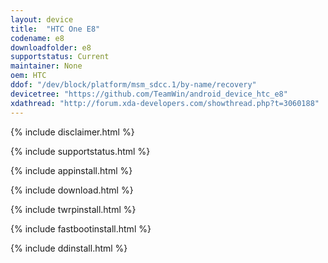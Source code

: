 ```yaml
---
layout: device
title:  "HTC One E8"
codename: e8
downloadfolder: e8
supportstatus: Current
maintainer: None
oem: HTC
ddof: "/dev/block/platform/msm_sdcc.1/by-name/recovery"
devicetree: "https://github.com/TeamWin/android_device_htc_e8"
xdathread: "http://forum.xda-developers.com/showthread.php?t=3060188"
---
```


{% include disclaimer.html %}

{% include supportstatus.html %}

{% include appinstall.html %}

{% include download.html %}

{% include twrpinstall.html %}

{% include fastbootinstall.html %}

{% include ddinstall.html %}
